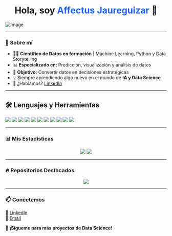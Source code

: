 <h1 align="center">Hola, soy <span style="color:#2563EB">Affectus Jaureguizar</span> 👋</h1>

<!-- Banner -->
![Image](https://github.com/user-attachments/assets/294f448b-a3fe-4345-a9fd-05b9e02d75fb)

---

### 🚀 Sobre mí

- 🧑‍💻 **Científico de Datos en formación** | Machine Learning, Python y Data Storytelling 
- 📊 **Especializado en:** Predicción, visualización y análisis de datos  
- 🎯 **Objetivo:** Convertir datos en decisiones estratégicas  
- 💡 Siempre aprendiendo algo nuevo en el mundo de **IA y Data Science**  
- 💬 ¿Hablamos? [LinkedIn](https://www.linkedin.com/in/affectusjaureguizar)  

---

## 🛠 Lenguajes y Herramientas

<p align="left">
  <img src="https://img.shields.io/badge/PYTHON-3776AB?style=for-the-badge&logo=python&logoColor=white">
  <img src="https://img.shields.io/badge/SQL-4479A1?style=for-the-badge&logo=sqlite&logoColor=white">
  <img src="https://img.shields.io/badge/MICROSOFT%20EXCEL-217346?style=for-the-badge&logo=microsoft-excel&logoColor=white">
  <img src="https://img.shields.io/badge/GITHUB-181717?style=for-the-badge&logo=github&logoColor=white">
  <img src="https://img.shields.io/badge/MACHINE%20LEARNING-FF6F00?style=for-the-badge&logo=scikitlearn&logoColor=white">
  <img src="https://img.shields.io/badge/CHATGPT-00A67E?style=for-the-badge&logo=openai&logoColor=white">
  <img src="https://img.shields.io/badge/GOOGLE%20DRIVE-4285F4?style=for-the-badge&logo=googledrive&logoColor=white">
  <img src="https://img.shields.io/badge/GOOGLE%20SHEETS-34A853?style=for-the-badge&logo=googlesheets&logoColor=white">
  <img src="https://img.shields.io/badge/ANACONDA-44A833?style=for-the-badge&logo=anaconda&logoColor=white">
  <img src="https://img.shields.io/badge/VSCODE-007ACC?style=for-the-badge&logo=visualstudiocode&logoColor=white">
  <img src="https://img.shields.io/badge/JUPYTER-EB5B2D?style=for-the-badge&logo=jupyter&logoColor=white">
</p>


---

### 📊 **Mis Estadísticas**
<p align="center">
  <img src="https://github-readme-stats.vercel.app/api?username=affec-ds&show_icons=true&theme=dark&count_private=true">
  <img src="https://github-readme-streak-stats.herokuapp.com/?user=affec-ds&theme=dark">
</p>

---

### 🔥 **Repositorios Destacados**
<p align="center">
  <a href="https://github.com/affec-ds/Financial-Forecast">
    <img src="https://github-readme-stats.vercel.app/api/pin/?username=affec-ds&repo=Financial-Forecast&theme=dark">
  </a>
</p>

---

### 📫 **Conéctemos**
📌 [LinkedIn](https://www.linkedin.com/in/affectusjaureguizar)  
📌 [Email](mailto:affectus.contact@gmail.com)  

🚀 **¡Sígueme para más proyectos de Data Science!**  
